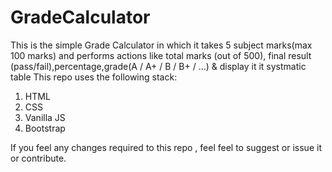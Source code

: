 # GradeCalculator 
This is the simple Grade Calculator in which it takes 5 subject marks(max 100 marks) and performs actions like total marks (out of 500), final result (pass/fail),percentage,grade(A / A+ / B / B+ / ...)
& display it it systmatic table 
This repo uses the following stack:
1. HTML
2. CSS
3. Vanilla JS
4. Bootstrap

If you feel any changes required to this repo , feel feel to suggest or issue it or contribute.

